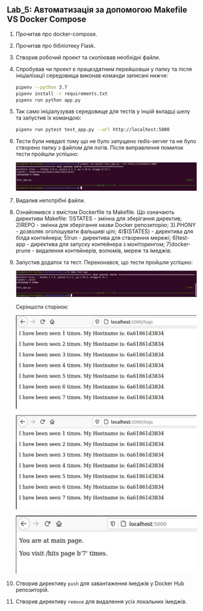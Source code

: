 ## Lab_5: Автоматизація за допомогою Makefile VS Docker Compose
1. Прочитав про docker-compose.
2. Прочитав про бібліотеку Flask. 
3. Створив робочий проект та скопіював необхідні файли.
4. Спробував чи проект є працездатним перейшовши у папку та після ініціалізації середовища виконав команди записані нижче:
    ```bash
    pipenv --python 3.7
    pipenv install -r requirements.txt
    pipenv run python app.py
    ```
5. Так само ініціалузував середовище для тестів у іншій вкладці шелу та запустив їх командою:
    ```bash
    pipenv run pytest test_app.py --url http://localhost:5000
    ```
6. Тести були невдалі тому що не було запущено redis-server та не було створено папку з файлом для логів. 
   Після виправлення помилок тести пройшли успішно:

   ![image](img/1.png)

7. Видалив непотрібні файли.
8. Ознайомився з вмістом Dockerfile та Makefile. Що означають директиви Makefile:
    1)STATES - змінна для зберігання директив;
    2)REPO - змінна для зберігання назви Docker репозиторію;
    3).PHONY - дозволяє оголошувати фальшиві цілі;
    4)$(STATES) - директива для білда контейнера;
    5)run - директива для створення мережі;
    6)test-app - директива для запуску контейнера з моніторингом;
    7)docker-prune - видалення контейнерів, волюмів, мереж та імеджів.
9. Запустив додаток та тест. Переконався, що тести пройшли успішно:

   ![image](img/2.png)

   Скріншоти сторінок:

   ![image](img/4.png)


   ![image](img/4.png)


   ![image](img/5.png)

10. Створив директиву `push` для завантаження імеджів у Docker Hub репозиторій.
11. Створив директиву `remove` для видалення усіх локальних імеджів.
